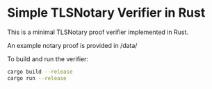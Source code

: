 # Simple TLSNotary Verifier in Rust

This is a minimal TLSNotary proof verifier implemented in Rust.

An example notary proof is provided in /data/

To build and run the verifier:
```bash
cargo build --release
cargo run --release